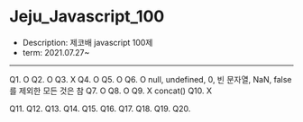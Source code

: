 # Jeju_Javascript_100
- Description: 제코배 javascript 100제
- term: 2021.07.27~
---
Q1. O
Q2. O
Q3. X
Q4. O
Q5. O
Q6. O null, undefined, 0, 빈 문자열, NaN, false를 제외한 모든 것은 참
Q7. O
Q8. O
Q9. X concat()
Q10. X

Q11.
Q12.
Q13.
Q14.
Q15.
Q16.
Q17.
Q18.
Q19.
Q20.
